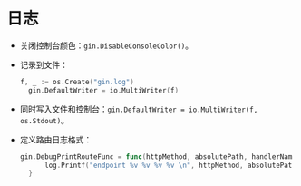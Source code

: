 # 日志

- 关闭控制台颜色：`gin.DisableConsoleColor()`。
- 记录到文件：

    ```go
    f, _ := os.Create("gin.log")
	  gin.DefaultWriter = io.MultiWriter(f)
    ```

- 同时写入文件和控制台：`gin.DefaultWriter = io.MultiWriter(f, os.Stdout)`。
- 定义路由日志格式：

    ```go
    gin.DebugPrintRouteFunc = func(httpMethod, absolutePath, handlerName string, nuHandlers int) {
		  log.Printf("endpoint %v %v %v %v \n", httpMethod, absolutePath, handlerName, nuHandlers)
	  }
  ```
